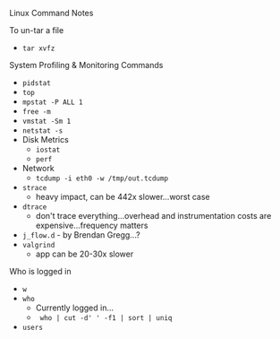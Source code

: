 Linux Command Notes

To un-tar a file
* ```tar xvfz```


System Profiling & Monitoring Commands
* ```pidstat```
* ```top```
* ```mpstat -P ALL 1```
* ```free -m```
* ```vmstat -Sm 1```
* ```netstat -s```
* Disk Metrics
  * ```iostat```
  * ```perf```
* Network
  * ```tcdump -i eth0 -w /tmp/out.tcdump```
* ```strace```
  * heavy impact, can be 442x slower...worst case
* ```dtrace```
  * don't trace everything...overhead and instrumentation costs are expensive...frequency matters
* ```j_flow.d``` - by Brendan Gregg...?
* ```valgrind```
  * app can be 20-30x slower


Who is logged in
* ```w```
* ```who```
  * Currently logged in...
  * ``` who | cut -d' ' -f1 | sort | uniq```
* ```users```

